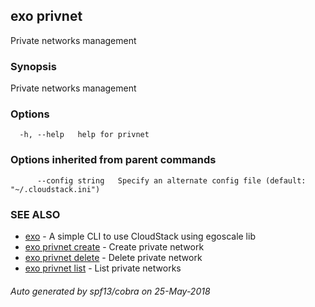 ## exo privnet

Private networks management

### Synopsis

Private networks management

### Options

```
  -h, --help   help for privnet
```

### Options inherited from parent commands

```
      --config string   Specify an alternate config file (default: "~/.cloudstack.ini")
```

### SEE ALSO

* [exo](README.md)	 - A simple CLI to use CloudStack using egoscale lib
* [exo privnet create](exo_privnet_create.md)	 - Create private network
* [exo privnet delete](exo_privnet_delete.md)	 - Delete private network
* [exo privnet list](exo_privnet_list.md)	 - List private networks

###### Auto generated by spf13/cobra on 25-May-2018
